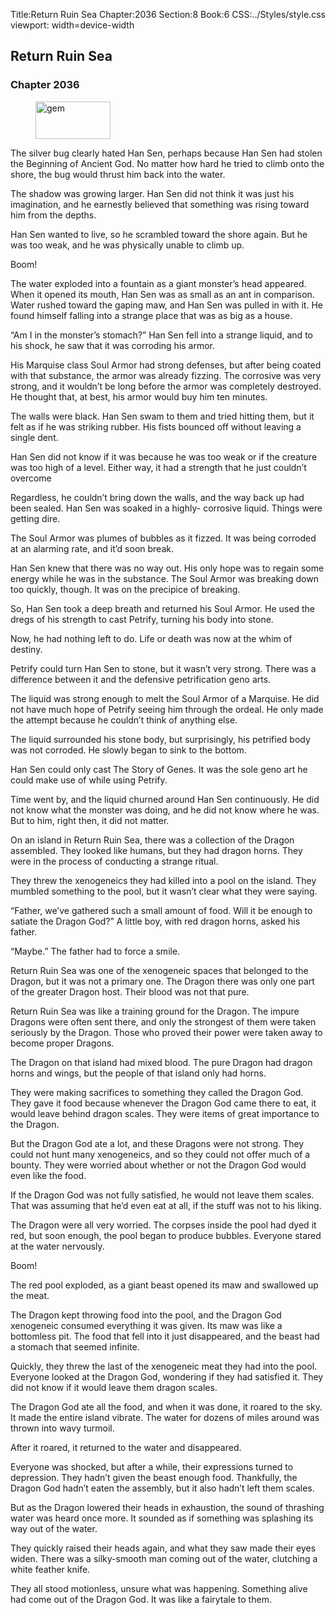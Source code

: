 Title:Return Ruin Sea 
Chapter:2036 
Section:8 
Book:6 
CSS:../Styles/style.css 
viewport: width=device-width
  
## Return Ruin Sea
### Chapter 2036 
<figure>
	<img src="../Images/gem.gif" alt="gem" id="gem" width="120" height="60" />
</figure>
  

  
  The silver bug clearly hated Han Sen, perhaps because Han Sen had stolen the Beginning of Ancient God. No matter how hard he tried to climb onto the shore, the bug would thrust him back into the water.

The shadow was growing larger. Han Sen did not think it was just his imagination, and he earnestly believed that something was rising toward him from the depths.

Han Sen wanted to live, so he scrambled toward the shore again. But he was too weak, and he was physically unable to climb up.

Boom!

The water exploded into a fountain as a giant monster’s head appeared. When it opened its mouth, Han Sen was as small as an ant in comparison. Water rushed toward the gaping maw, and Han Sen was pulled in with it. He found himself falling into a strange place that was as big as a house.

“Am I in the monster’s stomach?” Han Sen fell into a strange liquid, and to his shock, he saw that it was corroding his armor.

His Marquise class Soul Armor had strong defenses, but after being coated with that substance, the armor was already fizzing. The corrosive was very strong, and it wouldn’t be long before the armor was completely destroyed. He thought that, at best, his armor would buy him ten minutes.

The walls were black. Han Sen swam to them and tried hitting them, but it felt as if he was striking rubber. His fists bounced off without leaving a single dent.

Han Sen did not know if it was because he was too weak or if the creature was too high of a level. Either way, it had a strength that he just couldn’t overcome

Regardless, he couldn’t bring down the walls, and the way back up had been sealed. Han Sen was soaked in a highly- corrosive liquid. Things were getting dire.

The Soul Armor was plumes of bubbles as it fizzed. It was being corroded at an alarming rate, and it’d soon break.

Han Sen knew that there was no way out. His only hope was to regain some energy while he was in the substance. The Soul Armor was breaking down too quickly, though. It was on the precipice of breaking.

So, Han Sen took a deep breath and returned his Soul Armor. He used the dregs of his strength to cast Petrify, turning his body into stone.

Now, he had nothing left to do. Life or death was now at the whim of destiny.

Petrify could turn Han Sen to stone, but it wasn’t very strong. There was a difference between it and the defensive petrification geno arts.

The liquid was strong enough to melt the Soul Armor of a Marquise. He did not have much hope of Petrify seeing him through the ordeal. He only made the attempt because he couldn’t think of anything else.

The liquid surrounded his stone body, but surprisingly, his petrified body was not corroded. He slowly began to sink to the bottom.

Han Sen could only cast The Story of Genes. It was the sole geno art he could make use of while using Petrify.

Time went by, and the liquid churned around Han Sen continuously. He did not know what the monster was doing, and he did not know where he was. But to him, right then, it did not matter.

On an island in Return Ruin Sea, there was a collection of the Dragon assembled. They looked like humans, but they had dragon horns. They were in the process of conducting a strange ritual.

They threw the xenogeneics they had killed into a pool on the island. They mumbled something to the pool, but it wasn’t clear what they were saying.

“Father, we’ve gathered such a small amount of food. Will it be enough to satiate the Dragon God?” A little boy, with red dragon horns, asked his father.

“Maybe.” The father had to force a smile.

Return Ruin Sea was one of the xenogeneic spaces that belonged to the Dragon, but it was not a primary one. The Dragon there was only one part of the greater Dragon host. Their blood was not that pure.

Return Ruin Sea was like a training ground for the Dragon. The impure Dragons were often sent there, and only the strongest of them were taken seriously by the Dragon. Those who proved their power were taken away to become proper Dragons.

The Dragon on that island had mixed blood. The pure Dragon had dragon horns and wings, but the people of that island only had horns.

They were making sacrifices to something they called the Dragon God. They gave it food because whenever the Dragon God came there to eat, it would leave behind dragon scales. They were items of great importance to the Dragon.

But the Dragon God ate a lot, and these Dragons were not strong. They could not hunt many xenogeneics, and so they could not offer much of a bounty. They were worried about whether or not the Dragon God would even like the food.

If the Dragon God was not fully satisfied, he would not leave them scales. That was assuming that he’d even eat at all, if the stuff was not to his liking.

The Dragon were all very worried. The corpses inside the pool had dyed it red, but soon enough, the pool began to produce bubbles. Everyone stared at the water nervously.

Boom!

The red pool exploded, as a giant beast opened its maw and swallowed up the meat.

The Dragon kept throwing food into the pool, and the Dragon God xenogeneic consumed everything it was given. Its maw was like a bottomless pit. The food that fell into it just disappeared, and the beast had a stomach that seemed infinite.

Quickly, they threw the last of the xenogeneic meat they had into the pool. Everyone looked at the Dragon God, wondering if they had satisfied it. They did not know if it would leave them dragon scales.

The Dragon God ate all the food, and when it was done, it roared to the sky. It made the entire island vibrate. The water for dozens of miles around was thrown into wavy turmoil.

After it roared, it returned to the water and disappeared.

Everyone was shocked, but after a while, their expressions turned to depression. They hadn’t given the beast enough food. Thankfully, the Dragon God hadn’t eaten the assembly, but it also hadn’t left them scales.

But as the Dragon lowered their heads in exhaustion, the sound of thrashing water was heard once more. It sounded as if something was splashing its way out of the water.

They quickly raised their heads again, and what they saw made their eyes widen. There was a silky-smooth man coming out of the water, clutching a white feather knife.

They all stood motionless, unsure what was happening. Something alive had come out of the Dragon God. It was like a fairytale to them.
